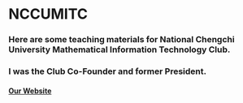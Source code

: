 # NCCUMITC
### Here are some teaching materials for National Chengchi University Mathematical Information Technology Club.
### I was the Club Co-Founder and former President.
#### [Our Website](https://www.facebook.com/nccumit)

